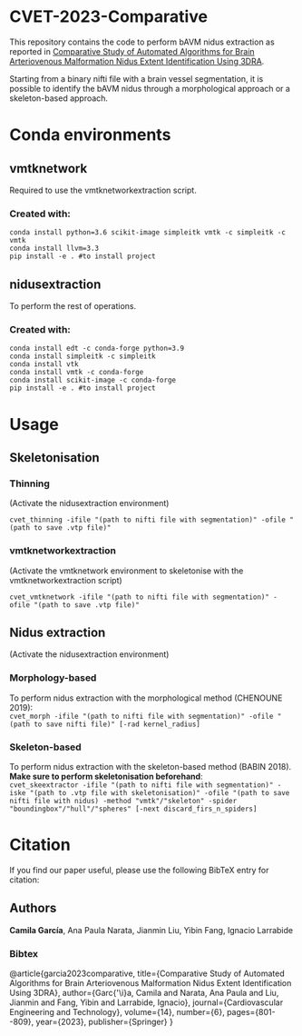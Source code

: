 # CVET-2023-Comparative

This repository contains the code to perform bAVM nidus extraction as reported in [Comparative Study of Automated Algorithms for Brain Arteriovenous Malformation Nidus Extent Identification Using 3DRA](https://link.springer.com/article/10.1007/s13239-023-00688-w).

Starting from a binary nifti file with a brain vessel segmentation, it is possible to identify the bAVM nidus through a morphological approach or a skeleton-based approach.


# Conda environments

## vmtknetwork
Required to use the vmtknetworkextraction script.

### Created with:
    conda install python=3.6 scikit-image simpleitk vmtk -c simpleitk -c vmtk
    conda install llvm=3.3
    pip install -e . #to install project 

## nidusextraction
To perform the rest of operations.

### Created with:
    conda install edt -c conda-forge python=3.9
    conda install simpleitk -c simpleitk
    conda install vtk
    conda install vmtk -c conda-forge
    conda install scikit-image -c conda-forge
    pip install -e . #to install project

# Usage

## Skeletonisation

### Thinning
(Activate the nidusextraction environment)

`cvet_thinning -ifile "(path to nifti file with segmentation)" -ofile "(path to save .vtp file)"`

### vmtknetworkextraction
(Activate the vmtknetwork environment to skeletonise with the vmtknetworkextraction script)

`cvet_vmtknetwork -ifile "(path to nifti file with segmentation)" -ofile "(path to save .vtp file)"`


## Nidus extraction
(Activate the nidusextraction environment)

### Morphology-based
To perform nidus extraction with the morphological method (CHENOUNE 2019):<br>
`cvet_morph -ifile "(path to nifti file with segmentation)" -ofile "(path to save nifti file)" [-rad kernel_radius]`

### Skeleton-based
To perform nidus extraction with the skeleton-based method (BABIN 2018). **Make sure to perform skeletonisation beforehand**:<br>
`cvet_skeextractor -ifile "(path to nifti file with segmentation)" -iske "(path to .vtp file with skeletonisation)" -ofile "(path to save nifti file with nidus) -method "vmtk"/"skeleton" -spider "boundingbox"/"hull"/"spheres" [-next discard_firs_n_spiders]`


# Citation
If you find our paper useful, please use the following BibTeX entry for citation:

## Authors
**Camila García**, Ana Paula Narata, Jianmin Liu, Yibin Fang, Ignacio Larrabide

### Bibtex
@article{garcia2023comparative,
  title={Comparative Study of Automated Algorithms for Brain Arteriovenous Malformation Nidus Extent Identification Using 3DRA},
  author={Garc{\'\i}a, Camila and Narata, Ana Paula and Liu, Jianmin and Fang, Yibin and Larrabide, Ignacio},
  journal={Cardiovascular Engineering and Technology},
  volume={14},
  number={6},
  pages={801--809},
  year={2023},
  publisher={Springer}
}